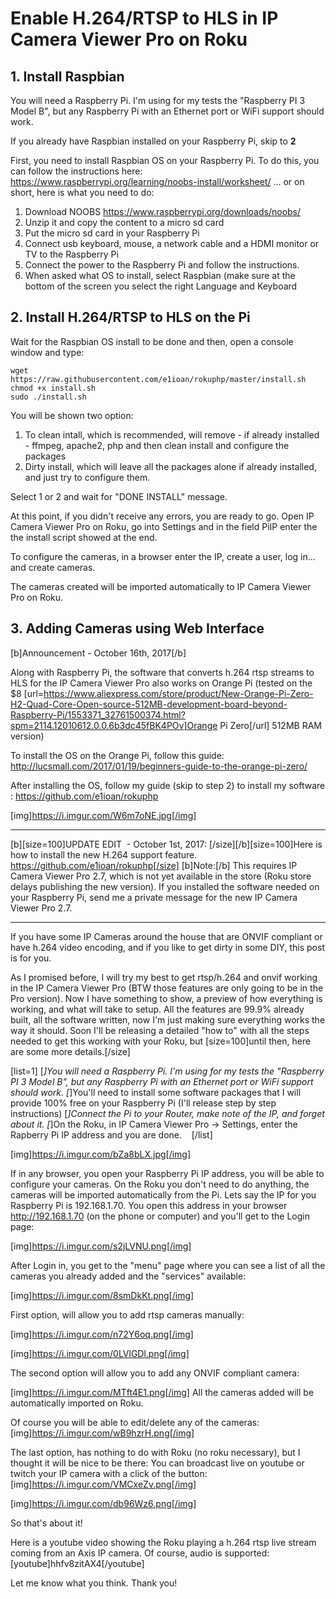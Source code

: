 # Enable H.264/RTSP to HLS in IP Camera Viewer Pro on Roku

## 1. Install Raspbian

You will need a Raspberry Pi. I'm using for my tests the "Raspberry PI 3 Model B", but any Raspberry Pi with an Ethernet port or WiFi support should work.

If you already have Raspbian installed on your Raspberry Pi, skip to **2**

First, you need to install Raspbian OS on your Raspberry Pi. To do this, you can follow the instructions here:
https://www.raspberrypi.org/learning/noobs-install/worksheet/
... or on short, here is what you need to do:

1. Download NOOBS https://www.raspberrypi.org/downloads/noobs/
2. Unzip it and copy the content to a micro sd card
3. Put the micro sd card in your Raspberry Pi 
4. Connect usb keyboard, mouse, a network cable and a HDMI monitor or TV to the Raspberry Pi
5. Connect the power to the Raspberry Pi and follow the instructions.
6. When asked what OS to install, select Raspbian (make sure at the bottom of the screen you select the right Language and Keyboard

## 2. Install H.264/RTSP to HLS on the Pi

Wait for the Raspbian OS install to be done and then, open a console window and type:
```
wget https://raw.githubusercontent.com/e1ioan/rokuphp/master/install.sh
chmod +x install.sh
sudo ./install.sh
```
You will be shown two option:
1. To clean intall, which is recommended, will remove - if already installed - ffmpeg, apache2, php and then clean install and configure the packages
2. Dirty install, which will leave all the packages alone if already installed, and just try to configure them.

Select 1 or 2 and wait for "DONE INSTALL" message.

At this point, if you didn't receive any errors, you are ready to go.
Open IP Camera Viewer Pro on Roku, go into Settings and in the field PiIP enter the the install script showed at the end.

To configure the cameras, in a browser enter the IP, create a user, log in... and create cameras. 

The cameras created will be imported automatically to IP Camera Viewer Pro on Roku.

## 3. Adding Cameras using Web Interface

[b]Announcement - October 16th, 2017[/b]

Along with Raspberry Pi, the software that converts h.264 rtsp streams to HLS for the IP Camera Viewer Pro also works on Orange Pi (tested on the $8 [url=https://www.aliexpress.com/store/product/New-Orange-Pi-Zero-H2-Quad-Core-Open-source-512MB-development-board-beyond-Raspberry-Pi/1553371_32761500374.html?spm=2114.12010612.0.0.6b3dc45fBK4POv]Orange Pi Zero[/url] 512MB RAM version)

To install the OS on the Orange Pi, follow this guide: http://lucsmall.com/2017/01/19/beginners-guide-to-the-orange-pi-zero/

After installing the OS, follow my guide (skip to step 2) to install my software : https://github.com/e1ioan/rokuphp

[img]https://i.imgur.com/W6m7oNE.jpg[/img]

---------------------------

[b][size=100]UPDATE EDIT  - October 1st, 2017: [/size][/b][size=100]Here is how to install the new H.264 support feature. https://github.com/e1ioan/rokuphp[/size]
[b]Note:[/b] This requires IP Camera Viewer Pro 2.7, which is not yet available in the store (Roku store delays publishing the new version). If you installed the software needed on your Raspberry Pi, send me a private message for the new IP Camera Viewer Pro 2.7.

---------------------------


If you have some IP Cameras around the house that are ONVIF compliant or have h.264 video encoding, and if you like to get dirty in some DIY, this post is for you.

As I promised before, I will try my best to get rtsp/h.264 and onvif working in the IP Camera Viewer Pro (BTW those features are only going to be in the Pro version).
Now I have something to show, a preview of how everything is working, and what will take to setup. All the features are 99.9% already built, all the software written, now I'm just making sure everything works the way it should. Soon I'll be releasing a detailed "how to" with all the steps needed to get this working with your Roku, but [size=100]until then, here are some more details.[/size]

[list=1]
[*]You will need a Raspberry Pi. I'm using for my tests the "Raspberry PI 3 Model B", but any Raspberry Pi with an Ethernet port or WiFi support should work.
[*]You'll need to install some software packages that I will provide 100% free on your Raspberry Pi (I'll release step by step instructions)
[*]Connect the Pi to your Router, make note of the IP, and forget about it.
[*]On the Roku, in IP Camera Viewer Pro -> Settings, enter the Rapberry Pi IP address and you are done.   
[/list]


[img]https://i.imgur.com/bZa8bLX.jpg[/img]

If in any browser, you open your Raspberry Pi IP address, you will be able to configure your cameras. On the Roku you don't need to do anything, the cameras will be imported automatically from the Pi.
Lets say the IP for you Raspberry Pi is 192.168.1.70. You open this address in your browser http://192.168.1.70 (on the phone or computer) and you'll get to the Login page:

[img]https://i.imgur.com/s2jLVNU.png[/img]

After Login in, you get to the "menu" page where you can see a list of all the cameras you already added and the "services" available:

[img]https://i.imgur.com/8smDkKt.png[/img]

First option, will allow you to add rtsp cameras manually:

[img]https://i.imgur.com/n72Y6oq.png[/img]

[img]https://i.imgur.com/0LVlGDl.png[/img]

The second option will allow you to add any ONVIF compliant camera:

[img]https://i.imgur.com/MTft4E1.png[/img]
All the cameras added will be automatically imported on Roku.

Of course you will be able to edit/delete any of the cameras:
[img]https://i.imgur.com/wB9hzrH.png[/img]

The last option, has nothing to do with Roku (no roku necessary), but I thought it will be nice to be there: You can broadcast live on youtube or twitch your IP camera with a click of the button:
[img]https://i.imgur.com/VMCxeZv.png[/img]

[img]https://i.imgur.com/db96Wz6.png[/img]

So that's about it! 

Here is a youtube video showing the Roku playing a h.264 rtsp live stream coming from an Axis IP camera. Of course, audio is supported:
[youtube]hhfv8zitAX4[/youtube]

Let me know what you think.
Thank you!
